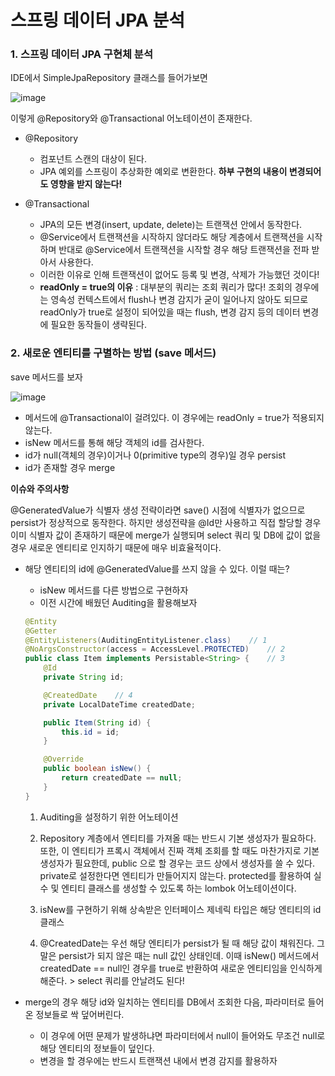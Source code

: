 스프링 데이터 JPA 분석
================================

### 1. 스프링 데이터 JPA 구현체 분석

IDE에서 SimpleJpaRepository 클래스를 들어가보면

![image](https://user-images.githubusercontent.com/37062337/103202253-3e2a8380-4935-11eb-86b6-a078454478bc.png)

이렇게 @Repository와 @Transactional 어노테이션이 존재한다.

- @Repository
  - 컴포넌트 스캔의 대상이 된다.
  - JPA 예외를 스프링이 추상화한 예외로 변환한다. **하부 구현의 내용이 변경되어도 영향을 받지 않는다!**

- @Transactional
  - JPA의 모든 변경(insert, update, delete)는 트랜잭션 안에서 동작한다.
  - @Service에서 트랜잭션을 시작하지 않더라도 해당 계층에서 트랜잭션을 시작하며 반대로 @Service에서 트랜잭션을 시작할 경우 해당 트랜잭션을 전파 받아서 사용한다.
  - 이러한 이유로 인해 트랜잭션이 없어도 등록 및 변경, 삭제가 가능했던 것이다!
  - **readOnly = true의 이유** : 대부분의 쿼리는 조회 쿼리가 많다! 조회의 경우에는 영속성 컨텍스트에서 flush나 변경 감지가 굳이 일어나지 않아도 되므로 readOnly가 true로 설정이 되어있을 때는 flush, 변경 감지 등의 데이터 변경에 필요한 동작들이 생략된다.

### 2. 새로운 엔티티를 구별하는 방법 (save 메서드)

save 메서드를 보자

![image](https://user-images.githubusercontent.com/37062337/103203789-163d1f00-4939-11eb-88a7-68c927d99857.png)

- 메서드에 @Transactional이 걸려있다. 이 경우에는 readOnly = true가 적용되지 않는다.
- isNew 메서드를 통해 해당 객체의 id를 검사한다.
- id가 null(객체의 경우)이거나 0(primitive type의 경우)일 경우 persist
- id가 존재할 경우 merge

**이슈와 주의사항**

@GeneratedValue가 식별자 생성 전략이라면 save() 시점에 식별자가 없으므로 persist가 정상적으로 동작한다. 하지만 생성전략을 @Id만 사용하고 직접 할당할 경우 이미 식별자 값이 존재하기 때문에 merge가 실행되며 select 쿼리 및 DB에 값이 없을 경우 새로운 엔티티로 인지하기 때문에 매우 비효율적이다.

- 해당 엔티티의 id에 @GeneratedValue를 쓰지 않을 수 있다. 이럴 때는?

  - isNew 메서드를 다른 방법으로 구현하자
  - 이전 시간에 배웠던 Auditing을 활용해보자

  ```java
  @Entity
  @Getter
  @EntityListeners(AuditingEntityListener.class)	// 1
  @NoArgsConstructor(access = AccessLevel.PROTECTED)	// 2
  public class Item implements Persistable<String> {	// 3
      @Id
      private String id;
  
      @CreatedDate    // 4
      private LocalDateTime createdDate;
  
      public Item(String id) {
          this.id = id;
      }
  
      @Override
      public boolean isNew() {
          return createdDate == null;
      }
  }
  ```

  1. Auditing을 설정하기 위한 어노테이션

  2. Repository 계층에서 엔티티를 가져올 때는 반드시 기본 생성자가 필요하다. 또한, 이 엔티티가 프록시 객체에서 진짜 객체 조회를 할 때도 마찬가지로 기본 생성자가 필요한데, public 으로 할 경우는 코드 상에서 생성자를 쓸 수 있다. private로 설정한다면 엔티티가 만들어지지 않는다. protected를 활용하여 실수 및 엔티티 클래스를 생성할 수 있도록 하는 lombok 어노테이션이다.
  3. isNew를 구현하기 위해 상속받은 인터페이스 제네릭 타입은 해당 엔티티의 id클래스
  4. @CreatedDate는 우선 해당 엔티티가 persist가 될 때 해당 값이 채워진다. 그 말은 persist가 되지 않은 때는 null 값인 상태인데. 이때 isNew() 메서드에서 createdDate == null인 경우를 true로 반환하여 새로운 엔티티임을 인식하게 해준다. > select 쿼리를 안날려도 된다!

- merge의 경우 해당 id와 일치하는 엔티티를 DB에서 조회한 다음, 파라미터로 들어온 정보들로 싹 덮어버린다.

  - 이 경우에 어떤 문제가 발생하냐면 파라미터에서 null이 들어와도 무조건 null로 해당 엔티티의 정보들이 덮인다.
  - 변경을 할 경우에는 반드시 트랜잭션 내에서 변경 감지를 활용하자


